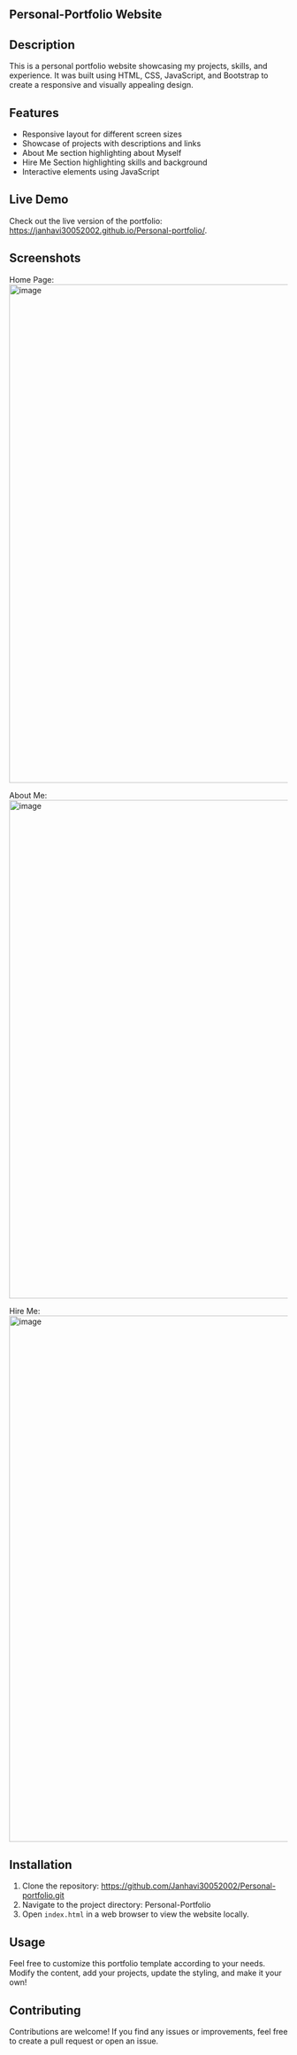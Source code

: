 ## Personal-Portfolio Website

## Description

This is a personal portfolio website showcasing my projects, skills, and experience. It was built using HTML, CSS, JavaScript, and Bootstrap to create a responsive and visually appealing design.

## Features

- Responsive layout for different screen sizes
- Showcase of projects with descriptions and links
- About Me section highlighting about Myself
- Hire Me Section highlighting skills and background
- Interactive elements using JavaScript

## Live Demo

Check out the live version of the portfolio: https://janhavi30052002.github.io/Personal-portfolio/.

## Screenshots
Home Page:
<img width="900" alt="image" src="https://github.com/Janhavi30052002/Personal-portfolio/assets/114862128/5d0e3591-60bf-4fa3-a867-e49ad08fcc4a">

About Me:
<img width="900" alt="image" src="https://github.com/Janhavi30052002/Personal-portfolio/assets/114862128/367abde8-3126-4e8a-b6ac-4ded77712f88">

Hire Me:
<img width="950" alt="image" src="https://github.com/Janhavi30052002/Personal-portfolio/assets/114862128/b1d48aed-edc3-4fcd-9300-5df5f4181e86">


## Installation

1. Clone the repository: https://github.com/Janhavi30052002/Personal-portfolio.git
2. Navigate to the project directory: Personal-Portfolio
3. Open `index.html` in a web browser to view the website locally.

## Usage

Feel free to customize this portfolio template according to your needs. Modify the content, add your projects, update the styling, and make it your own!

## Contributing

Contributions are welcome! If you find any issues or improvements, feel free to create a pull request or open an issue.
